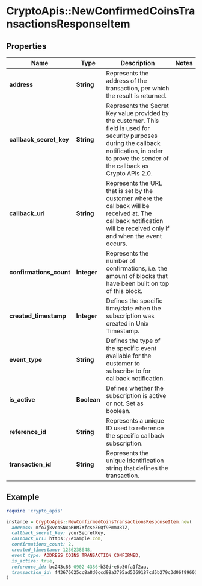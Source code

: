 # CryptoApis::NewConfirmedCoinsTransactionsResponseItem

## Properties

| Name | Type | Description | Notes |
| ---- | ---- | ----------- | ----- |
| **address** | **String** | Represents the address of the transaction, per which the result is returned. |  |
| **callback_secret_key** | **String** | Represents the Secret Key value provided by the customer. This field is used for security purposes during the callback notification, in order to prove the sender of the callback as Crypto APIs 2.0. |  |
| **callback_url** | **String** | Represents the URL that is set by the customer where the callback will be received at. The callback notification will be received only if and when the event occurs. |  |
| **confirmations_count** | **Integer** | Represents the number of confirmations, i.e. the amount of blocks that have been built on top of this block. |  |
| **created_timestamp** | **Integer** | Defines the specific time/date when the subscription was created in Unix Timestamp. |  |
| **event_type** | **String** | Defines the type of the specific event available for the customer to subscribe to for callback notification. |  |
| **is_active** | **Boolean** | Defines whether the subscription is active or not. Set as boolean. |  |
| **reference_id** | **String** | Represents a unique ID used to reference the specific callback subscription. |  |
| **transaction_id** | **String** | Represents the unique identification string that defines the transaction. |  |

## Example

```ruby
require 'crypto_apis'

instance = CryptoApis::NewConfirmedCoinsTransactionsResponseItem.new(
  address: mfo7jkvcoSNxpRBM7XfcseZGQf9PmmU8TZ,
  callback_secret_key: yourSecretKey,
  callback_url: https://example.com,
  confirmations_count: 2,
  created_timestamp: 1236238648,
  event_type: ADDRESS_COINS_TRANSACTION_CONFIRMED,
  is_active: true,
  reference_id: bc243c86-0902-4386-b30d-e6b30fa1f2aa,
  transaction_id: f43676625cc8a8d0ccd98a3795ad5369187cd5b279c3d06f99601566713aa961
)
```


